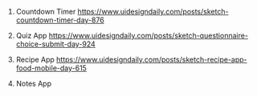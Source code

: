 1) Countdown Timer
https://www.uidesigndaily.com/posts/sketch-countdown-timer-day-876

2) Quiz App
https://www.uidesigndaily.com/posts/sketch-questionnaire-choice-submit-day-924

3) Recipe App
https://www.uidesigndaily.com/posts/sketch-recipe-app-food-mobile-day-615

4) Notes App
